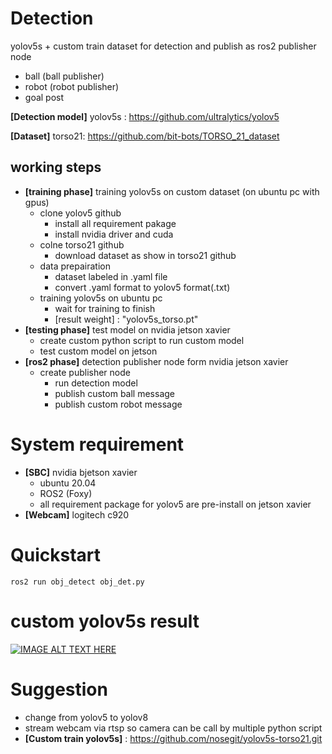 # Detection

yolov5s + custom train dataset for detection and publish as ros2 publisher node
* ball (ball publisher)
* robot (robot publisher)
* goal post

**[Detection model]** yolov5s : https://github.com/ultralytics/yolov5

**[Dataset]** torso21: https://github.com/bit-bots/TORSO_21_dataset

## working steps
* **[training phase]** training yolov5s on custom dataset (on ubuntu pc with gpus)
  * clone yolov5 github
    * install all requirement pakage
    * install nvidia driver and cuda
  * colne torso21 github
    *  download dataset as show in torso21 github
  * data prepairation
    *  dataset labeled in .yaml file
    *  convert .yaml format to yolov5 format(.txt)
  * training yolov5s on ubuntu pc
    * wait for training to finish
    * [result weight] : "yolov5s_torso.pt" 
* **[testing phase]** test model on nvidia jetson xavier
  * create custom python script to run custom model
  * test custom model on jetson
* **[ros2 phase]** detection publisher node form nvidia jetson xavier
  * create publisher node
    * run detection model
    * publish custom ball message
    * publish custom robot message  
  

# System requirement
* **[SBC]** nvidia bjetson xavier
  * ubuntu 20.04
  * ROS2 (Foxy)
  * all requirement package for yolov5 are pre-install on jetson xavier
* **[Webcam]** logitech c920

# Quickstart
```
ros2 run obj_detect obj_det.py
```

# custom yolov5s result
[![IMAGE ALT TEXT HERE](https://img.youtube.com/vi/jeM1RRcv-zo/0.jpg)](https://www.youtube.com/watch?v=jeM1RRcv-zo)

# Suggestion
* change from yolov5 to yolov8
* stream webcam via rtsp so camera can be call by multiple python script
* **[Custom train yolov5s]** : https://github.com/nosegit/yolov5s-torso21.git
